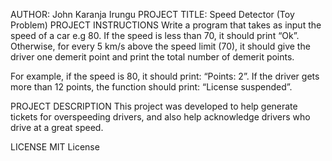AUTHOR: John Karanja Irungu
PROJECT TITLE: Speed Detector (Toy Problem)
PROJECT INSTRUCTIONS
Write a program that takes as input the speed of a car e.g 80. If the speed is less than 70, it should print “Ok”. Otherwise, for every 5 km/s above the speed limit (70), it should give the driver one demerit point and print the total number of demerit points.

For example, if the speed is 80, it should print: “Points: 2”. If the driver gets more than 12 points, the function should print: “License suspended”.

PROJECT DESCRIPTION
This project was developed to help generate tickets for overspeeding drivers, and also help acknowledge drivers who drive at a great speed.
 
LICENSE
MIT License